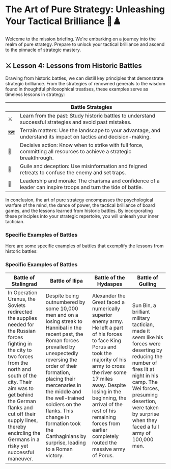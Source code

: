 # The Art of Pure Strategy: Unleashing Your Tactical Brilliance 🎯♟️

Welcome to the mission briefing. We're embarking on a journey into the realm of pure strategy. Prepare to unlock your tactical brilliance and ascend to the pinnacle of strategic mastery.

## ⚔️ Lesson 4: Lessons from Historic Battles

Drawing from historic battles, we can distill key principles that demonstrate strategic brilliance. From the strategies of renowned generals to the wisdom found in thoughtful philosophical treatises, these examples serve as timeless lessons in strategy:

|    | Battle Strategies |
|----|----------------------------------------------------------------------------------|
| ⚔️ | Learn from the past: Study historic battles to understand successful strategies and avoid past mistakes. |
| 🗺️ | Terrain matters: Use the landscape to your advantage, and understand its impact on tactics and decision-making. |
| 🏹 | Decisive action: Know when to strike with full force, committing all resources to achieve a strategic breakthrough. |
| 🌳 | Guile and deception: Use misinformation and feigned retreats to confuse the enemy and set traps. |
| 💂 | Leadership and morale: The charisma and confidence of a leader can inspire troops and turn the tide of battle. |

In conclusion, the art of pure strategy encompasses the psychological warfare of the mind, the dance of power, the tactical brilliance of board games, and the lessons learned from historic battles. By incorporating these principles into your strategic repertoire, you will unleash your inner tactician.

### Specific Examples of Battles

Here are some specific examples of battles that exemplify the lessons from historic battles:
### Specific Examples of Battles

| Battle of Stalingrad | Battle of Ilipa | Battle of the Hydaspes | Battle of Guiling |
|----------------------|-----------------|------------------------|-------------------|
| In Operation Uranus, the Soviets redirected the supplies needed for the Russian forces fighting in the city to two forces from the north and south of the city. Their aim was to get behind the German flanks and cut off their supply lines, thereby encircling the Germans in a risky yet successful maneuver. | Despite being outnumbered by some 10,000 men and on a losing streak to Hannibal in the recent past, the Roman forces prevailed by unexpectedly reversing the order of their formation, placing their mercenaries in the middle and the well-trained soldiers on the flanks. This change in formation took the Carthaginians by surprise, leading to a Roman victory. | Alexander the Great faced a numerically superior enemy army. He left a part of his forces to face King Porus and took the majority of his army to cross the river some 17 miles away. Despite losing in the beginning, the arrival of the rest of his remaining forces from earlier completely routed the massive army of Porus. | Sun Bin, a brilliant military tactician, made it seem like his forces were deserting by reducing the number of fires lit at night in his camp. The Wei forces, presuming desertion, were taken by surprise when they faced a full army of 100,000 men. |
